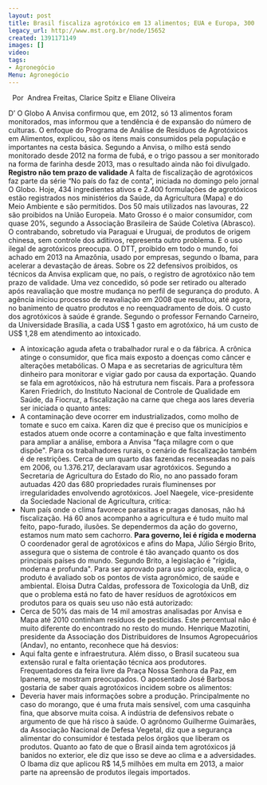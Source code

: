 ```yaml
---
layout: post
title: Brasil fiscaliza agrotóxico em 13 alimentos; EUA e Europa, 300
legacy_url: http://www.mst.org.br/node/15652
created: 1391171149
images: []
video: 
tags:
- Agronegócio
Menu: Agronegócio
---
```



 
Por  Andrea Freitas, Clarice Spitz e Eliane Oliveira

D’ O Globo
A Anvisa confirmou que, em 2012, só 13 alimentos foram monitorados, mas informou que a tendência é de expansão do número de culturas. O enfoque do Programa de Análise de Resíduos de Agrotóxicos em Alimentos, explicou, são os itens mais consumidos pela população e importantes na cesta básica.
Segundo a Anvisa, o milho está sendo monitorado desde 2012 na forma de fubá, e o trigo passou a ser monitorado na forma de farinha desde 2013, mas o resultado ainda não foi divulgado.
**Registro não tem prazo de validade**
A falta de fiscalização de agrotóxicos faz parte da série “No país do faz de conta”, iniciada no domingo pelo jornal O Globo. Hoje, 434 ingredientes ativos e 2.400 formulações de agrotóxicos estão registrados nos ministérios da Saúde, da Agricultura (Mapa) e do Meio Ambiente e são permitidos.
Dos 50 mais utilizados nas lavouras, 22 são proibidos na União Europeia. Mato Grosso é o maior consumidor, com quase 20%, segundo a Associação Brasileira de Saúde Coletiva (Abrasco).
O contrabando, sobretudo via Paraguai e Uruguai, de produtos de origem chinesa, sem controle dos aditivos, representa outro problema. E o uso ilegal de agrotóxicos preocupa. O DTT, proibido em todo o mundo, foi achado em 2013 na Amazônia, usado por empresas, segundo o Ibama, para acelerar a devastação de áreas.
Sobre os 22 defensivos proibidos, os técnicos da Anvisa explicam que, no país, o registro de agrotóxico não tem prazo de validade. Uma vez concedido, só pode ser retirado ou alterado após reavaliação que mostre mudança no perfil de segurança do produto. A agência iniciou processo de reavaliação em 2008 que resultou, até agora, no banimento de quatro produtos e no reenquadramento de dois.
O custo dos agrotóxicos à saúde é grande. Segundo o professor Fernando Carneiro, da Universidade Brasília, a cada US$ 1 gasto em agrotóxico, há um custo de US$ 1,28 em atendimento ao intoxicado.
- A intoxicação aguda afeta o trabalhador rural e o da fábrica. A crônica atinge o consumidor, que fica mais exposto a doenças como câncer e alterações metabólicas. O Mapa e as secretarias de agricultura têm dinheiro para monitorar e vigiar gado por causa da exportação. Quando se fala em agrotóxicos, não há estrutura nem fiscais.
Para a professora Karen Friedrich, do Instituto Nacional de Controle de Qualidade em Saúde, da Fiocruz, a fiscalização na carne que chega aos lares deveria ser iniciada o quanto antes:
- A contaminação deve ocorrer em industrializados, como molho de tomate e suco em caixa.
Karen diz que é preciso que os municípios e estados atuem onde ocorre a contaminação e que falta investimento para ampliar a análise, embora a Anvisa “faça milagre com o que dispõe".
Para os trabalhadores rurais, o cenário de fiscalização também é de restrições. Cerca de um quarto das fazendas recenseadas no país em 2006, ou 1.376.217, declaravam usar agrotóxicos.
Segundo a Secretaria de Agricultura do Estado do Rio, no ano passado foram autuadas 420 das 680 propriedades rurais fluminenses por irregularidades envolvendo agrotóxicos. Joel Naegele, vice-presidente da Sociedade Nacional de Agricultura, critica:
- Num país onde o clima favorece parasitas e pragas danosas, não há fiscalização. Há 60 anos acompanho a agricultura e é tudo muito mal feito, papo-furado, ilusões. Se dependermos da ação do governo, estamos num mato sem cachorro.
**Para governo, lei é rígida e moderna**
O coordenador geral de agrotóxicos e afins do Mapa, Júlio Sérgio Brito, assegura que o sistema de controle é tão avançado quanto os dos principais países do mundo. Segundo Brito, a legislação é "rígida, moderna e profunda". Para ser aprovado para uso agrícola, explica, o produto é avaliado sob os pontos de vista agronômico, de saúde e ambiental.
Eloisa Dutra Caldas, professora de Toxicologia da UnB, diz que o problema está no fato de haver resíduos de agrotóxicos em produtos para os quais seu uso não está autorizado:
- Cerca de 50% das mais de 14 mil amostras analisadas por Anvisa e Mapa até 2010 continham resíduos de pesticidas. Este percentual não é muito diferente do encontrado no resto do mundo.
Henrique Mazotini, presidente da Associação dos Distribuidores de Insumos Agropecuários (Andav), no entanto, reconhece que há desvios:
- Aqui falta gente e infraestrutura. Além disso, o Brasil sucateou sua extensão rural e falta orientação técnica aos produtores.
Frequentadores da feira livre da Praça Nossa Senhora da Paz, em Ipanema, se mostram preocupados. O aposentado José Barbosa gostaria de saber quais agrotóxicos incidem sobre os alimentos:
- Deveria haver mais informações sobre a produção. Principalmente no caso do morango, que é uma fruta mais sensível, com uma casquinha fina, que absorve muita coisa.
A indústria de defensivos rebate o argumento de que há risco à saúde. O agrônomo Guilherme Guimarães, da Associação Nacional de Defesa Vegetal, diz que a segurança alimentar do consumidor é testada pelos órgãos que liberam os produtos.
Quanto ao fato de que o Brasil ainda tem agrotóxicos já banidos no exterior, ele diz que isso se deve ao clima e a adversidades.
O Ibama diz que aplicou R$ 14,5 milhões em multa em 2013, a maior parte na apreensão de produtos ilegais importados.
 
